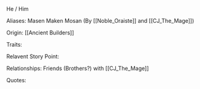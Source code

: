 He / Him

Aliases:
 Masen
 Maken
 Mosan (By [[Noble_Oraiste]] and [[CJ_The_Mage]])
 
Origin: [[Ancient Builders]]

Traits:

Relavent Story Point:

Relationships:
 Friends (Brothers?) with [[CJ_The_Mage]]

Quotes:

